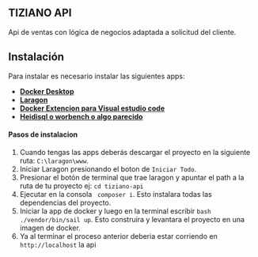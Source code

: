 
## TIZIANO API

Api de ventas con lógica de negocios adaptada a solicitud del cliente.

## Instalación
Para instalar es necesario instalar las siguientes apps:
- **[Docker Desktop](https://www.docker.com/products/docker-desktop/)**
- **[Laragon](https://laragon.org/download/)**
- **[Docker Extencion para Visual estudio code](https://marketplace.visualstudio.com/items?itemName=ms-azuretools.vscode-docker)**
- **[Heidisql o worbench o algo parecido](https://www.heidisql.com/)**

#### Pasos de instalacion
1. Cuando tengas las apps deberás descargar el proyecto en la siguiente ruta: ```C:\laragon\www```.
2. Iniciar Laragon presionando el boton de  ```Iniciar Todo```.
3. Presionar el botón de terminal que trae laragon y apuntar el path a la ruta de tu proyecto ej: ```cd tiziano-api```
4. Ejecutar en la consola ``` composer i```. Esto instalara todas las dependencias del proyecto.
5. Iniciar la app de docker y luego en la terminal escribir ```bash ./vendor/bin/sail up```. Esto construira y levantara el proyecto en una imagen de docker.
6. Ya al terminar el proceso anterior deberia estar corriendo en ```http://localhost``` la api
